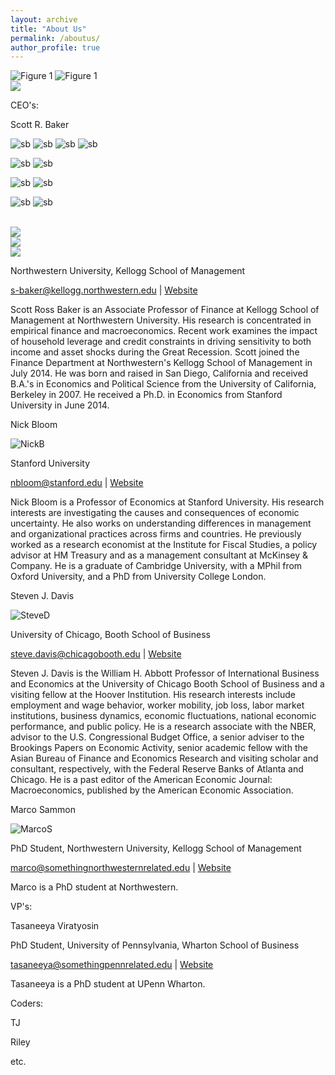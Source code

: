 ```yaml
---
layout: archive
title: "About Us"
permalink: /aboutus/
author_profile: true
---
```


![Figure 1](/files/fig1.png)
![Figure 1](/files/fig1.png)
<br/><img src='/files/fig1.png'>

CEO's: 

Scott R. Baker

![sb](/files/scott.png)
![sb](files/scott.png)
![sb](/files/scott.PNG)
![sb](files/scott.PNG)

![sb](scott.PNG)
![sb](scott.png)

![sb](scott2.PNG)
![sb](scott2.png)

![sb](scott3.PNG)
![sb](scott3.png)

<br/><img src='/images/scott3.png'>
<br/><img src='/images/scott3.PNG'>
<br/><img src='/images/500x300.png'>

Northwestern University, Kellogg School of Management 

s-baker@kellogg.northwestern.edu | <a href="https://www.kellogg.northwestern.edu/faculty/directory/baker_scott_r.aspx">Website</a>

Scott Ross Baker is an Associate Professor of Finance at Kellogg School of Management at Northwestern University. His research is concentrated in empirical finance and macroeconomics. Recent work examines the impact of household leverage and credit constraints in driving sensitivity to both income and asset shocks during the Great Recession. Scott joined the Finance Department at Northwestern's Kellogg School of Management in July 2014. He was born and raised in San Diego, California and received B.A.'s in Economics and Political Science from the University of California, Berkeley in 2007. He received a Ph.D. in Economics from Stanford University in June 2014.  
 
Nick Bloom

![NickB](./files/nick.png)


Stanford University 

nbloom@stanford.edu | <a href="http://www.stanford.edu/~nbloom/">Website</a> 

Nick Bloom is a Professor of Economics at Stanford University. His research interests are investigating the causes and consequences of economic uncertainty. He also works on understanding differences in management and organizational practices across firms and countries. He previously worked as a research economist at the Institute for Fiscal Studies, a policy advisor at HM Treasury and as a management consultant at McKinsey & Company. He is a graduate of Cambridge University, with a MPhil from Oxford University, and a PhD from University College London.  



Steven J. Davis

![SteveD](./files/steve.png)


University of Chicago, Booth School of Business

steve.davis@chicagobooth.edu | <a href="https://www.chicagobooth.edu/faculty/directory/d/steven-j-davis">Website</a> 

Steven J. Davis is the William H. Abbott Professor of International Business and Economics at the University of Chicago Booth School of Business and a visiting fellow at the Hoover Institution. His research interests include employment and wage behavior, worker mobility, job loss, labor market institutions, business dynamics, economic fluctuations, national economic performance, and public policy. He is a research associate with the NBER, advisor to the U.S. Congressional Budget Office, a senior adviser to the Brookings Papers on Economic Activity, senior academic fellow with the Asian Bureau of Finance and Economics Research and visiting scholar and consultant, respectively, with the Federal Reserve Banks of Atlanta and Chicago. He is a past editor of the American Economic Journal: Macroeconomics, published by the American Economic Association.


Marco Sammon

![MarcoS](./files/marco.png)


PhD Student, Northwestern University, Kellogg School of Management

marco@somethingnorthwesternrelated.edu | <a href="http://marcosammon.com/">Website</a>

Marco is a PhD student at Northwestern.

VP's:

Tasaneeya Viratyosin

PhD Student, University of Pennsylvania, Wharton School of Business

tasaneeya@somethingpennrelated.edu | <a href="https://www.wharton.upenn.edu/">Website</a>

Tasaneeya is a PhD student at UPenn Wharton.

Coders:

TJ

Riley

etc.
